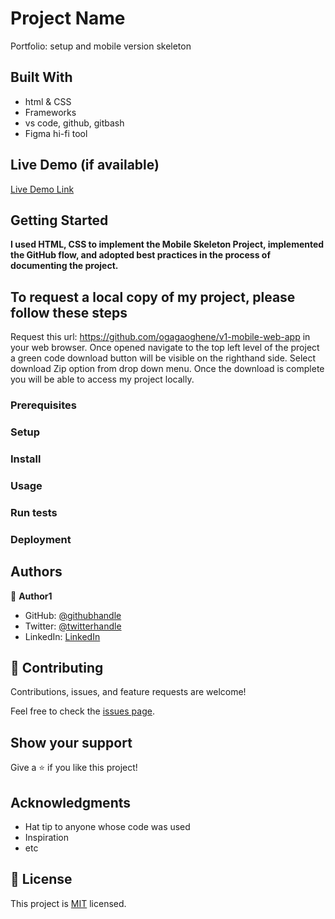 # Project Name

Portfolio: setup and mobile version skeleton

## Built With

- html & CSS 
- Frameworks
- vs code, github, gitbash
- Figma hi-fi tool

## Live Demo (if available)

[Live Demo Link](https://livedemo.com)


## Getting Started

**I used HTML, CSS to implement the Mobile Skeleton Project, implemented the GitHub flow, and adopted best practices in the process of documenting the project.**


## To request a local copy of my project, please follow these steps
Request this url: https://github.com/ogagaoghene/v1-mobile-web-app in your web browser. Once opened navigate to the top left level of the project a green code download button will be visible on the righthand side. Select download Zip option from drop down menu. Once the download is complete you will be able to access my project locally.

### Prerequisites

### Setup

### Install

### Usage

### Run tests

### Deployment


## Authors

👤 **Author1**

- GitHub: [@githubhandle](https://github.com/ogagaoghene)
- Twitter: [@twitterhandle](https://twitter.com/@esi_ogaga)
- LinkedIn: [LinkedIn](https://linkedin.com/in/ogagaoghene-esi-7a478647)

## 🤝 Contributing

Contributions, issues, and feature requests are welcome!

Feel free to check the [issues page](../../issues/).

## Show your support

Give a ⭐️ if you like this project!

## Acknowledgments

- Hat tip to anyone whose code was used
- Inspiration
- etc

## 📝 License

This project is [MIT](./MIT.md) licensed.
